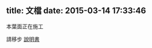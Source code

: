 title: 文檔
date: 2015-03-14 17:33:46
---

本葉面正在施工

請移步 [說明書](https://github.com/rime/home/wiki/UserGuide)
